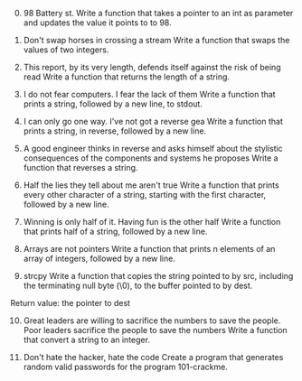 0. 98 Battery st.
Write a function that takes a pointer to an int as parameter and updates the value it points to to 98.

1. Don't swap horses in crossing a stream
Write a function that swaps the values of two integers.

2. This report, by its very length, defends itself against the risk of being read
Write a function that returns the length of a string.

3. I do not fear computers. I fear the lack of them
Write a function that prints a string, followed by a new line, to stdout.

4. I can only go one way. I've not got a reverse gea
Write a function that prints a string, in reverse, followed by a new line.

5. A good engineer thinks in reverse and asks himself about the stylistic consequences of the components and systems he proposes
Write a function that reverses a string.

6. Half the lies they tell about me aren't true
Write a function that prints every other character of a string, starting with the first character, followed by a new line.

7. Winning is only half of it. Having fun is the other half
Write a function that prints half of a string, followed by a new line.

8. Arrays are not pointers
Write a function that prints n elements of an array of integers, followed by a new line.

9. strcpy
Write a function that copies the string pointed to by src, including the terminating null byte (\0), to the buffer pointed to by dest.

Return value: the pointer to dest

10. Great leaders are willing to sacrifice the numbers to save the people. Poor leaders sacrifice the people to save the numbers
Write a function that convert a string to an integer.

11. Don't hate the hacker, hate the code
Create a program that generates random valid passwords for the program 101-crackme.
